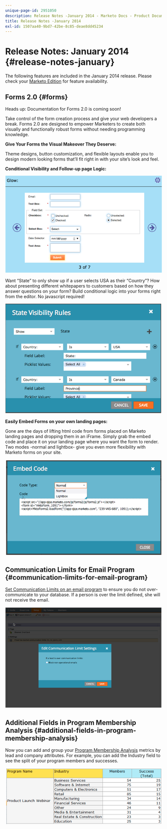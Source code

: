 ```yaml
---
unique-page-id: 2951050
description: Release Notes -January 2014 - Marketo Docs - Product Documentation
title: Release Notes -January 2014
exl-id: 1507aa40-9bd7-42be-8c85-deae8dd45234
---
```

# Release Notes: January 2014 {#release-notes-january}

The following features are included in the January 2014 release. Please check your [Marketo Edition](https://www.marketo.com/pricing/) for feature availability.

## Forms 2.0 {#forms}

Heads up: Documentation for Forms 2.0 is coming soon!

Take control of the form creation process and give your web developers a break. Forms 2.0 are designed to empower Marketers to create both visually and functionally robust forms without needing programming knowledge.

**Give Your Forms the Visual Makeover They Deserve:**

Theme designs, button customization, and flexible layouts enable you to design modern looking forms that’ll fit right in with your site’s look and feel.

**Conditional Visibility and Follow-up page Logic:**

![](assets/image2014-9-22-10-3a30-3a52.png)

Want “State” to only show up if a user selects USA as their “Country”? How about presenting different whitepapers to customers based on how they answer questions on your form? Build conditional logic into your forms right from the editor. No javascript required!

![](assets/image2014-9-22-10-3a31-3a54.png)

**Easily Embed Forms on your own landing pages:**

Gone are the days of lifting html code from forms placed on Marketo landing pages and dropping them in an iFrame. Simply grab the embed code and place it on your landing page where you want the form to render. Two modes -normal and lightbox- give you even more flexibility with Marketo forms on your site.

![](assets/image2014-9-22-10-3a38-3a2.png)

## Communication Limits for Email Program {#communication-limits-for-email-program}

[Set Communication Limits on an email program](/help/marketo/product-docs/email-marketing/email-programs/email-program-actions/enable-disable-communication-limits-in-an-email-program.md) to ensure you do not over-communicate to your database. If a person is over the limit defined, she will not receive the email.

![](assets/image2014-9-22-10-3a38-3a31.png)

## Additional Fields in Program Membership Analysis {#additional-fields-in-program-membership-analysis}

Now you can add and group your [Program Membership Analysis](/help/marketo/product-docs/reporting/revenue-cycle-analytics/program-analytics/build-a-program-membership-analysis-report-that-lists-leads.md) metrics by lead and company attributes. For example, you can add the Industry field to see the split of your program members and successes.

![](assets/image2014-9-22-10-3a39-3a1.png)
